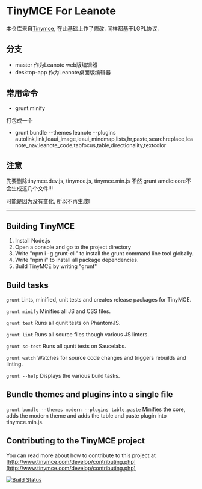 TinyMCE For Leanote
==========================================

本仓库来自[Tinymce](https://github.com/tinymce/tinymce), 在此基础上作了修改. 同样都基于LGPL协议.

## 分支

* master 作为Leanote web版编辑器
* desktop-app 作为Leanote桌面版编辑器

## 常用命令

* grunt minify

打包成一个
* grunt bundle --themes leanote --plugins autolink,link,leaui_image,leaui_mindmap,lists,hr,paste,searchreplace,leanote_nav,leanote_code,tabfocus,table,directionality,textcolor

## 注意

先要删除tinymce.dev.js, tinymce.js, tinymce.min.js 不然 
grunt amdlc:core不会生成这几个文件!!!

可能是因为没有变化, 所以不再生成!

------------------------------------------

Building TinyMCE
-----------------
1. Install Node.js
2. Open a console and go to the project directory
3. Write "npm i -g grunt-cli" to install the grunt command line tool globally.
4. Write "npm i" to install all package dependencies.
4. Build TinyMCE by writing "grunt"

Build tasks
------------
`grunt`
Lints, minified, unit tests and creates release packages for TinyMCE.

`grunt minify`
Minifies all JS and CSS files.

`grunt test`
Runs all qunit tests on PhantomJS.

`grunt lint`
Runs all source files though various JS linters.

`grunt sc-test`
Runs all qunit tests on Saucelabs.

`grunt watch`
Watches for source code changes and triggers rebuilds and linting.

`grunt --help`
Displays the various build tasks.

Bundle themes and plugins into a single file
---------------------------------------------
`grunt bundle --themes modern --plugins table,paste`
Minifies the core, adds the modern theme and adds the table and paste plugin into tinymce.min.js.

Contributing to the TinyMCE project
------------------------------------
You can read more about how to contribute to this project at [http://www.tinymce.com/develop/contributing.php](http://www.tinymce.com/develop/contributing.php)

[![Build Status](https://travis-ci.org/tinymce/tinymce.png?branch=master)](https://travis-ci.org/tinymce/tinymce)
